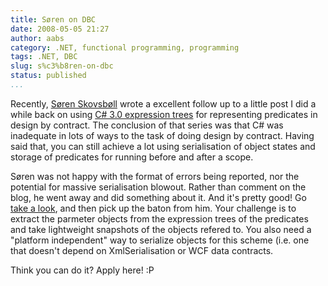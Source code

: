 ```yaml
---
title: Søren on DBC
date: 2008-05-05 21:27
author: aabs
category: .NET, functional programming, programming
tags: .NET, DBC
slug: s%c3%b8ren-on-dbc
status: published
...
```


Recently, [Søren Skovsbøll](http://skarpt.dk/blog) wrote a excellent follow up to a little post I did a while back on using [C\# 3.0 expression trees](http://aabs.wordpress.com/2008/01/16/complex-assertions-using-c-30/) for representing predicates in design by contract. The conclusion of that series was that C\# was inadequate in lots of ways to the task of doing design by contract. Having said that, you can still achieve a lot using serialisation of object states and storage of predicates for running before and after a scope.

Søren was not happy with the format of errors being reported, nor the potential for massive serialisation blowout. Rather than comment on the blog, he went away and did something about it. And it's pretty good! Go [take a look](http://skarpt.dk/blog/?p=14), and then pick up the baton from him. Your challenge is to extract the parmeter objects from the expression trees of the predicates and take lightweight snapshots of the objects refered to. You also need a "platform independent" way to serialize objects for this scheme (i.e. one that doesn't depend on XmlSerialisation or WCF data contracts.

Think you can do it? Apply here! :P
